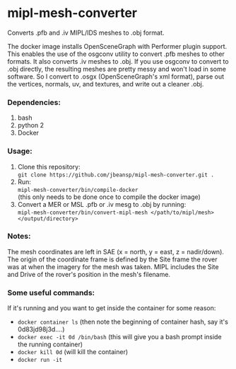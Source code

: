 # mipl-mesh-converter
Converts .pfb and .iv MIPL/IDS meshes to .obj format.

The docker image installs OpenSceneGraph with Performer plugin support.  This enables the use of the osgconv utility to convert .pfb meshes to other formats.  It also converts .iv meshes to .obj.  If you use osgconv to convert to .obj directly, the resulting meshes are pretty messy and won't load in some software.  So I convert to .osgx (OpenSceneGraph's xml format), parse out the vertices, normals, uv, and textures, and write out a cleaner .obj.

### Dependencies:
1. bash
2. python 2
3. Docker

### Usage:
1. Clone this repository:<br>
`git clone https://github.com/jbeansp/mipl-mesh-converter.git .`<br>
2. Run:<br>
    `mipl-mesh-converter/bin/compile-docker`<br>
    (this only needs to be done once to compile the docker image)<br>
3. Convert a MER or MSL .pfb or .iv mesg to .obj by running:<br>
    `mipl-mesh-converter/bin/convert-mipl-mesh </path/to/mipl/mesh> </output/directory>`

### Notes:
The mesh coordinates are left in SAE (x = north, y = east, z = nadir/down).  The origin of the coordinate frame is defined by the Site frame the rover was at when the imagery for the mesh was taken.  MIPL includes the Site and Drive of the rover's position in the mesh's filename.

### Some useful commands:
If it's running and you want to get inside the container for some reason:<br>
* `docker container ls`  (then note the beginning of container hash, say it's 0d83jd98j3d....)<br>
* `docker exec -it 0d /bin/bash`  (this will give you a bash prompt inside the running container)<br>
* `docker kill 0d`  (will kill the container)<br>
* `docker run -it `<br>
  
  
  

    
    
